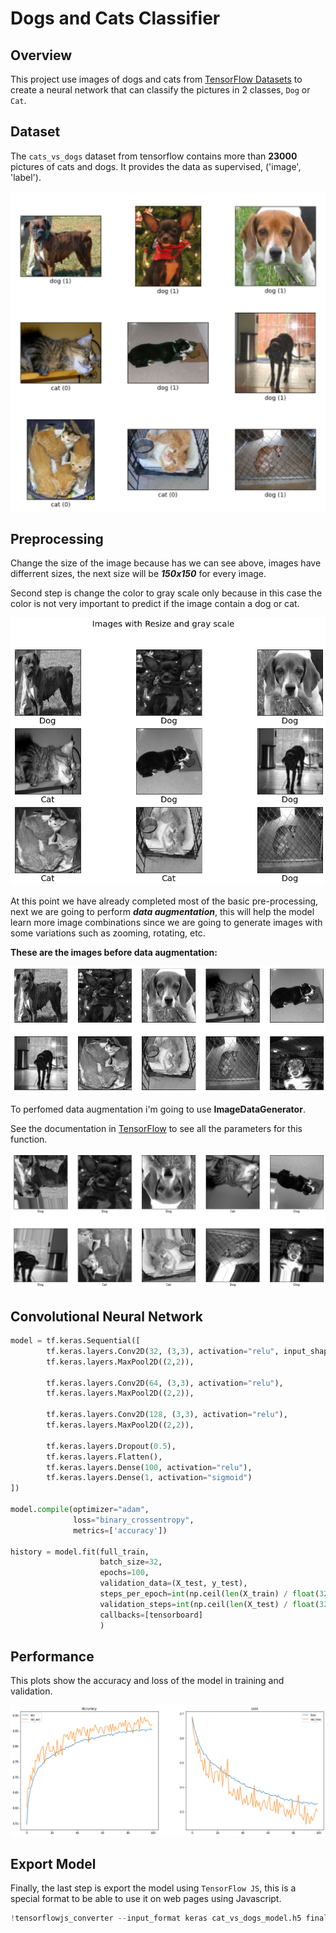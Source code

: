 # Dogs and Cats Classifier

## Overview

This project use images of dogs and cats from [TensorFlow Datasets](https://www.tensorflow.org/datasets/catalog/overview?hl=es-419#all_datasets) to create a neural network that can classify the pictures in 2 classes, `Dog` or `Cat`.

## Dataset

The `cats_vs_dogs` dataset from tensorflow contains more than **23000** pictures of cats and dogs. It provides the data as supervised, ('image', 'label').

![cats_vs_dogs_1](./images/cats_vs_dogs_1.png)

## Preprocessing

Change the size of the image because has we can see above, images have differrent sizes, the next size will be ***150x150*** for every image.

Second step is change the color to gray scale only because in this case the color is not very important to predict if the image contain a dog or cat.

![cats_vs_dogs_2](./images/cats_vs_dogs_2.png)

At this point we have already completed most of the basic pre-processing, next we are going to perform ***data augmentation***, this will help the model learn more image combinations since we are going to generate images with some variations such as zooming, rotating, etc.

**These are the images before data augmentation:**

![cats_vs_dogs_3](./images/cats_vs_dogs_3.png)

To perfomed data augmentation i'm going to use **ImageDataGenerator**. 

See the documentation in [TensorFlow](https://www.tensorflow.org/api_docs/python/tf/keras/preprocessing/image/ImageDataGenerator) to see all the parameters for this function.

![cats_vs_dogs_4](./images/cats_vs_dogs_4.png)

## Convolutional Neural Network

```python
model = tf.keras.Sequential([
        tf.keras.layers.Conv2D(32, (3,3), activation="relu", input_shape=(IMG_SHAPE, IMG_SHAPE, 1)),
        tf.keras.layers.MaxPool2D((2,2)),

        tf.keras.layers.Conv2D(64, (3,3), activation="relu"),
        tf.keras.layers.MaxPool2D((2,2)),

        tf.keras.layers.Conv2D(128, (3,3), activation="relu"),
        tf.keras.layers.MaxPool2D((2,2)),

        tf.keras.layers.Dropout(0.5),
        tf.keras.layers.Flatten(),
        tf.keras.layers.Dense(100, activation="relu"),
        tf.keras.layers.Dense(1, activation="sigmoid")
])

model.compile(optimizer="adam",
              loss="binary_crossentropy",
              metrics=['accuracy'])

history = model.fit(full_train,
                    batch_size=32,
                    epochs=100,
                    validation_data=(X_test, y_test),
                    steps_per_epoch=int(np.ceil(len(X_train) / float(32))),
                    validation_steps=int(np.ceil(len(X_test) / float(32))),
                    callbacks=[tensorboard]
                    )
```


## Performance

This plots show the accuracy and loss of the model in training and validation. 

![cats_vs_dogs_5](./images/cats_vs_dogs_5.png)

## Export Model

Finally, the last step is export the model using `TensorFlow JS`, this is a special format to be able to use it on web pages using Javascript.

```python
!tensorflowjs_converter --input_format keras cat_vs_dogs_model.h5 final_model
```




